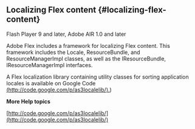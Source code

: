 ## Localizing Flex content {#localizing-flex-content}

Flash Player 9 and later, Adobe AIR 1.0 and later

Adobe Flex includes a framework for localizing Flex content. This framework includes the Locale, ResourceBundle, and ResourceManagerImpl classes, as well as the IResourceBundle, IResourceManagerImpl interfaces.

A Flex localization library containing utility classes for sorting application locales is available on Google Code [(http://code.google.com/p/as3localelib/).](http://code.google.com/p/as3localelib/))

**More Help topics**

[http://code.google.com/p/as3localelib/](http://code.google.com/p/as3localelib/)